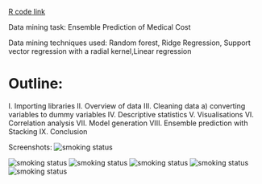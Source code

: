 [R code link](https://mpavlenk.github.io/Ensemble-Prediction-of-Medical-Costs/Ensemble_Prediction_of_Medical_Costs.html)

Data mining task: Ensemble Prediction of Medical Cost

Data mining techniques used: Random forest, Ridge Regression, Support vector regression with a radial kernel,Linear regression

# Outline:
I. Importing libraries
II. Overview of data
III. Cleaning data
a) converting variables to dummy variables
IV. Descriptive statistics
V. Visualisations
VI. Correlation analysis
VII. Model generation
VIII. Ensemble prediction with Stacking
IX. Conclusion

Screenshots:
<img src="https://mpavlenk.github.io/Ensemble-Prediction-of-Medical-Costs/images1/age&charges.JPG" alt="smoking status">

<img src="https://mpavlenk.github.io/Ensemble-Prediction-of-Medical-Costs/images1/bmi distribution.JPG" alt="smoking status">

<img src="https://mpavlenk.github.io/Ensemble-Prediction-of-Medical-Costs/images1/BMI&charges.JPG" alt="smoking status">

<img src="https://mpavlenk.github.io/Ensemble-Prediction-of-Medical-Costs/images1/charges by # of children.JPG" alt="smoking status">

<img src="https://mpavlenk.github.io/Ensemble-Prediction-of-Medical-Costs/images1/correlation.JPG" alt="smoking status">

<img src="https://mpavlenk.github.io/Ensemble-Prediction-of-Medical-Costs/images1/full pic.JPG" alt="smoking status">
